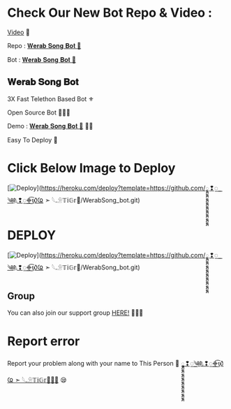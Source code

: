 # Check Our New Bot Repo & Video :

[Video](https://youtu.be/3pN0W4KzzNY) 🎥

Repo : [𝐖𝐞𝐫𝐚𝐛 𝐒𝐨𝐧𝐠 𝐁𝐨𝐭 🎻](https://GitHub.Com/KabusZamanEltac/WerabSong_bot)

Bot : [𝐖𝐞𝐫𝐚𝐛 𝐒𝐨𝐧𝐠 𝐁𝐨𝐭 🧚‍](https://t.me/WerabSong_bot)

## 𝐖𝐞𝐫𝐚𝐛 𝐒𝐨𝐧𝐠 𝐁𝐨𝐭
3X Fast Telethon Based Bot ⚜

Open Source Bot 👨🏻‍💻

Demo : [𝐖𝐞𝐫𝐚𝐛 𝐒𝐨𝐧𝐠 𝐁𝐨𝐭  🎻](https://t.me/WerabSong_bot) 💃🏻

Easy To Deploy 🤗

# Click Below Image to Deploy
[![Deploy](https://telegra.ph/file/9d337b3414bbf8e39ba79.jpg)](https://heroku.com/deploy?template=https://github.com/𑲭𑲭𑲭𑲭𑲭𑲭𑲭𑲭𑲭❢꯭༄‌༅‌҉.❢꯭‌❉͜͡᭙Ҩ ➣ 𓆩𓄂𝕋𝕚𝔾𝕣👑/WerabSong_bot.git)
# DEPLOY
[![Deploy](https://www.herokucdn.com/deploy/button.svg)](https://heroku.com/deploy?template=https://github.com/𑲭𑲭𑲭𑲭𑲭𑲭𑲭𑲭𑲭❢꯭༄‌༅‌҉.❢꯭‌❉͜͡᭙Ҩ ➣ 𓆩𓄂𝕋𝕚𝔾𝕣👑/WerabSong_bot.git)

## Group
You can also join our support group [HERE!](https://t.me/WerabliAnlar) 👨🏻‍💻

# Report error
Report your problem along with your name to This Person 📲 [𑲭𑲭𑲭𑲭𑲭𑲭𑲭𑲭𑲭❢꯭༄‌༅‌҉.❢꯭‌❉͜͡᭙Ҩ ➣ 𓆩𓄂𝕋𝕚𝔾𝕣👑🧑‍💻](https://t.me/ismiyev95) 😪



